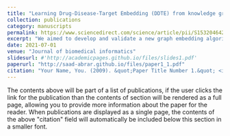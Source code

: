 ```yaml
---
title: "Learning Drug-Disease-Target Embedding (DDTE) from knowledge graphs to inform drug repurposing hypotheses"
collection: publications
category: manuscripts
permalink: https://www.sciencedirect.com/science/article/pii/S1532046421001672
excerpt: "We aimed to develop and validate a new graph embedding algorithm DDTE for embedding drug-disease-target networks to generate novel drug repurposing hypotheses."
date: 2021-07-01
venue: "Journal of biomedical informatics"
slidesurl: #'http://academicpages.github.io/files/slides1.pdf'
paperurl: "http://saad-abrar.github.io/files/paper1_1.pdf"
citation: "Your Name, You. (2009). &quot;Paper Title Number 1.&quot; <i>Journal 1</i>. 1(1)."
---
```


The contents above will be part of a list of publications, if the user clicks the link for the publication than the contents of section will be rendered as a full page, allowing you to provide more information about the paper for the reader. When publications are displayed as a single page, the contents of the above "citation" field will automatically be included below this section in a smaller font.
